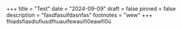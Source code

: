 +++
title = "Test"
date = "2024-09-09"
draft = false
pinned = false
description = "fasdfasuifdasnfas"
footnotes = "wew"
+++
fhiadsfiasdiufiusdfhuauifewauifi0eawfi0ü